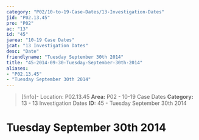 ```yaml
---
category: "P02/10-to-19-Case-Dates/13-Investigation-Dates"
jid: "P02.13.45"
pro: "P02"
ac: "13"
id: "45"
jarea: "10-19 Case Dates"
jcat: "13 Investigation Dates"
desc: "Date"
friendlyname: "Tuesday September 30th 2014"
title: "45-2014-09-30-Tuesday-September-30th-2014"
aliases: 
- "P02.13.45"
- "Tuesday September 30th 2014"
---
```

>[!info]- Location: P02.13.45
>**Area:** P02 - 10-19 Case Dates
>**Category:** 13 - 13 Investigation Dates
>**ID:** 45 - Tuesday September 30th 2014

# Tuesday September 30th 2014
